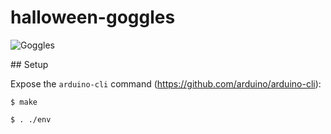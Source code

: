 # halloween-goggles

![Goggles](https://user-images.githubusercontent.com/602143/66746593-23780600-ee7a-11e9-8761-f445104daf32.jpeg)

## Setup

Expose the `arduino-cli` command (https://github.com/arduino/arduino-cli):

```
$ make

$ . ./env
```
